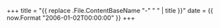 +++
title = "{{ replace .File.ContentBaseName "-" " " | title }}"
date = {{ now.Format "2006-01-02T00:00:00" }}
+++

